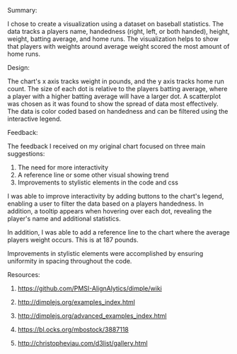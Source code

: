 Summary:

I chose to create a visualization using a dataset on baseball statistics. 
The data tracks a players name, handedness (right, left, or both handed), height, weight, batting average, and home runs. The visualization helps to show that players with weights around average weight scored the most amount of home runs.

Design:

The chart's x axis tracks weight in pounds, and the y axis tracks home run count. 
The size of each dot is relative to the players batting average, where a player with a higher batting average will have a larger dot. A scatterplot was chosen as it was found to show the spread of data most effectively. The data is color coded based on handedness and can be filtered using the interactive legend. 

Feedback:

The feedback I received on my original chart focused on three main suggestions:

1) The need for more interactivity
2) A reference line or some other visual showing trend
3) Improvements to stylistic elements in the code and css

I was able to improve interactivity by adding buttons to the chart's legend, enabling a user to filter the data based on a players handedness. In addition, a tooltip appears when hovering over each dot, revealing the player's name and additional statistics. 

In addition, I was able to add a reference line to the chart where the average players weight occurs. This is at 187 pounds.

Improvements in stylistic elements were accomplished by ensuring uniformity in spacing throughout the code. 

Resources:

1) https://github.com/PMSI-AlignAlytics/dimple/wiki

2) http://dimplejs.org/examples_index.html

3) http://dimplejs.org/advanced_examples_index.html

4) https://bl.ocks.org/mbostock/3887118

5) http://christopheviau.com/d3list/gallery.html
